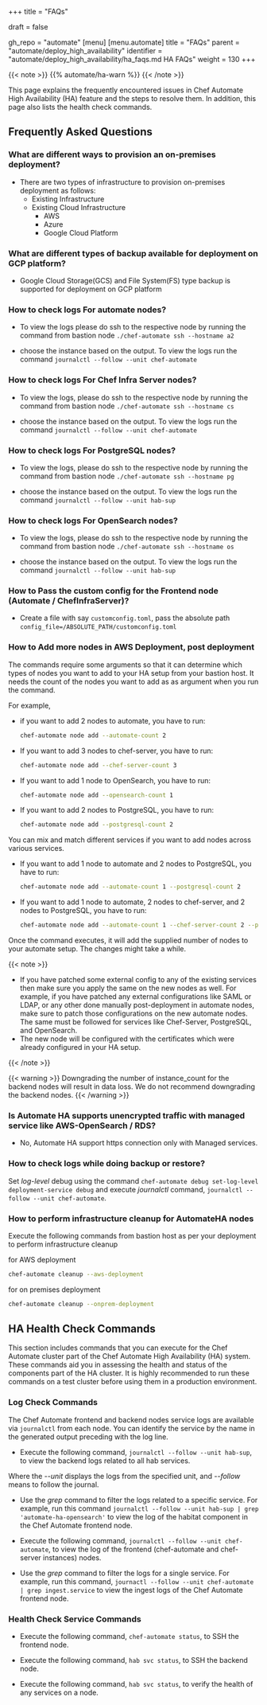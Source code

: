 +++
title = "FAQs"

draft = false

gh_repo = "automate"
[menu]
  [menu.automate]
    title = "FAQs"
    parent = "automate/deploy_high_availability"
    identifier = "automate/deploy_high_availability/ha_faqs.md HA FAQs"
    weight = 130
+++

{{< note >}}
{{% automate/ha-warn %}}
{{< /note >}}

This page explains the frequently encountered issues in Chef Automate High Availability (HA) feature and the steps to resolve them. In addition, this page also lists the health check commands.

## Frequently Asked Questions

### What are different ways to provision an on-premises deployment?

- There are two types of infrastructure to provision on-premises deployment as follows:
    -  Existing Infrastructure
    -  Existing Cloud Infrastructure
        -  AWS
        -  Azure
        -  Google Cloud Platform

### What are different types of backup available for deployment on GCP platform?

- Google Cloud Storage(GCS) and File System(FS) type backup is supported for deployment on GCP platform

### How to check logs For automate nodes?

- To view the logs please do ssh to the respective node by running the command from bastion node
`./chef-automate ssh --hostname a2`

- choose the instance based on the output. To view the logs run the command
`journalctl --follow --unit chef-automate`

### How to check logs For Chef Infra Server nodes?

- To view the logs, please do ssh to the respective node by running the command from bastion node
`./chef-automate ssh --hostname cs`

- choose the instance based on the output. To view the logs run the command
`journalctl --follow --unit chef-automate`

### How to check logs For PostgreSQL nodes?

- To view the logs, please do ssh to the respective node by running the command from bastion node
`./chef-automate ssh --hostname pg`

- choose the instance based on the output. To view the logs run the command
`journalctl --follow --unit hab-sup`

### How to check logs For OpenSearch nodes?

- To view the logs, please do ssh to the respective node by running the command from bastion node
`./chef-automate ssh --hostname os`

- choose the instance based on the output. To view the logs run the command
`journalctl --follow --unit hab-sup`

### How to Pass the custom config for the Frontend node (Automate / ChefInfraServer)?

- Create a file with say `customconfig.toml`, pass the absolute path `config_file=/ABSOLUTE_PATH/customconfig.toml`

### How to Add more nodes in AWS Deployment, post deployment

The commands require some arguments so that it can determine which types of nodes you want to add to your HA setup from your bastion host. It needs the count of the nodes you want to add as as argument when you run the command.

For example,

- if you want to add 2 nodes to automate, you have to run:

    ```sh
    chef-automate node add --automate-count 2
    ```

- If you want to add 3 nodes to chef-server, you have to run:

    ```sh
    chef-automate node add --chef-server-count 3
    ```

- If you want to add 1 node to OpenSearch, you have to run:

    ```sh
    chef-automate node add --opensearch-count 1
    ```

- If you want to add 2 nodes to PostgreSQL, you have to run:

    ```sh
    chef-automate node add --postgresql-count 2
    ```

You can mix and match different services if you want to add nodes across various services.

- If you want to add 1 node to automate and 2 nodes to PostgreSQL, you have to run:

    ```sh
    chef-automate node add --automate-count 1 --postgresql-count 2
    ```

- If you want to add 1 node to automate, 2 nodes to chef-server, and 2 nodes to PostgreSQL, you have to run:

    ```sh
    chef-automate node add --automate-count 1 --chef-server-count 2 --postgresql-count 2
    ```

Once the command executes, it will add the supplied number of nodes to your automate setup. The changes might take a while.

{{< note >}}

- If you have patched some external config to any of the existing services then make sure you apply the same on the new nodes as well.
For example, if you have patched any external configurations like SAML or LDAP, or any other done manually post-deployment in automate nodes, make sure to patch those configurations on the new automate nodes. The same must be followed for services like Chef-Server, PostgreSQL, and OpenSearch.
- The new node will be configured with the certificates which were already configured in your HA setup.

{{< /note >}}

{{< warning >}}
  Downgrading the number of instance_count for the backend nodes will result in data loss. We do not recommend downgrading the backend nodes.
{{< /warning >}}

### Is Automate HA supports unencrypted traffic with managed service like AWS-OpenSearch / RDS?

- No, Automate HA support https connection only with Managed services.

### How to check logs while doing backup or restore?

Set *log-level* debug using the command `chef-automate debug set-log-level deployment-service debug` and execute *journalctl* command, `journalctl --follow --unit chef-automate`.

### How to perform infrastructure cleanup for AutomateHA nodes

Execute the following commands from bastion host as per your deployment to perform infrastructure cleanup

for AWS deployment

```bash
chef-automate cleanup --aws-deployment
```

for on premises deployment

```bash
chef-automate cleanup --onprem-deployment
```

## HA Health Check Commands

This section includes commands that you can execute for the Chef Automate cluster part of the Chef Automate High Availability (HA) system. These commands aid you in assessing the health and status of the components part of the HA cluster. It is highly recommended to run these commands on a test cluster before using them in a production environment.

### Log Check Commands

The Chef Automate frontend and backend nodes service logs are available via `journalctl` from each node. You can identify the service by the name in the generated output preceding with the log line.

- Execute the following command, `journalctl --follow --unit hab-sup`, to view the backend logs related to all hab services.

Where the *--unit* displays the logs from the specified unit, and *--follow* means to follow the journal.

- Use the *grep* command to filter the logs related to a specific service. For example, run this command `journalctl --follow --unit hab-sup | grep 'automate-ha-opensearch'` to view the log of the habitat component in the Chef Automate frontend node.

- Execute the following command, `journalctl --follow --unit chef-automate`, to view the log of the frontend (chef-automate and chef-server instances) nodes.

- Use the *grep* command to filter the logs for a single service. For example, run this command, `journactl --follow --unit chef-automate | grep ingest.service` to view the ingest logs of the Chef Automate frontend node.

### Health Check Service Commands

- Execute the following command, `chef-automate status`, to SSH the frontend node.

- Execute the following command, `hab svc status`, to SSH the backend node.

- Execute the following command, `hab svc status`, to verify the health of any services on a node.
